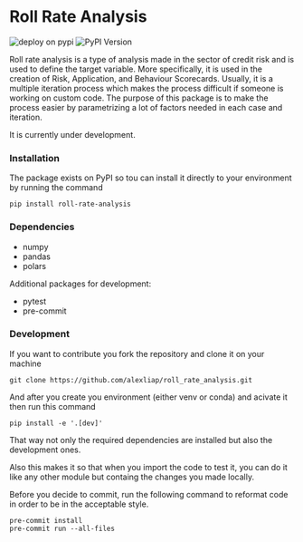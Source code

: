 # Roll Rate Analysis

![deploy on pypi](https://github.com/alexliap/roll_rate_analysis/actions/workflows/publish-package.yaml/badge.svg)
![PyPI Version](https://img.shields.io/pypi/v/roll-rate-analysis?label=pypi%20package)

Roll rate analysis is a type of analysis made in the sector of credit risk and is used to define the target variable. More specifically, it is used in the creation of Risk, Application, and Behaviour Scorecards. Usually, it is a multiple iteration process which makes the process difficult if someone is working on custom code. The purpose of this package is to make the process easier by parametrizing a lot of factors needed in each case and iteration.

It is currently under development.

### Installation

The package exists on PyPI so tou can install it directly to your environment by running the command

```terminal
pip install roll-rate-analysis
```
### Dependencies

* numpy
* pandas
* polars

Additional packages for development:

* pytest
* pre-commit

### Development

If you want to contribute you fork the repository and clone it on your machine

```terminal
git clone https://github.com/alexliap/roll_rate_analysis.git
```

And after you create you environment (either venv or conda) and acivate it then run this command

```terminal
pip install -e '.[dev]'
```

That way not only the required dependencies are installed but also the development ones.

Also this makes it so that when you import the code to test it, you can do it like any other module but containg the changes you made locally.

Before you decide to commit, run the following command to reformat code in order to be in the acceptable style.

```terminal
pre-commit install
pre-commit run --all-files
```

